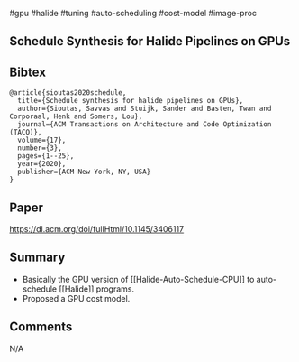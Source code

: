 #gpu #halide #tuning #auto-scheduling #cost-model #image-proc 

## Schedule Synthesis for Halide Pipelines on GPUs

## Bibtex
```
@article{sioutas2020schedule,
  title={Schedule synthesis for halide pipelines on GPUs},
  author={Sioutas, Savvas and Stuijk, Sander and Basten, Twan and Corporaal, Henk and Somers, Lou},
  journal={ACM Transactions on Architecture and Code Optimization (TACO)},
  volume={17},
  number={3},
  pages={1--25},
  year={2020},
  publisher={ACM New York, NY, USA}
}
```

## Paper
https://dl.acm.org/doi/fullHtml/10.1145/3406117

## Summary
- Basically the GPU version of [[Halide-Auto-Schedule-CPU]] to auto-schedule [[Halide]] programs.
- Proposed a GPU cost model.

## Comments
N/A